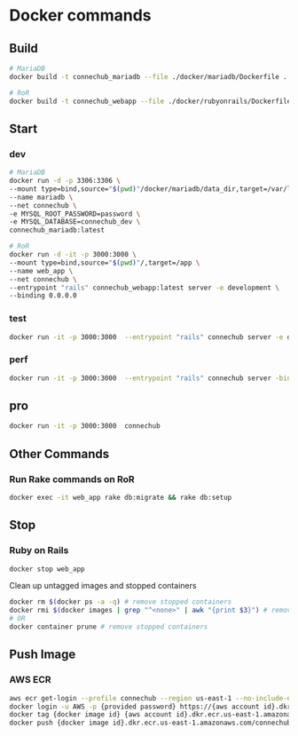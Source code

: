 # Docker commands


## Build

```bash
# MariaDB
docker build -t connechub_mariadb --file ./docker/mariadb/Dockerfile .

# RoR
docker build -t connechub_webapp --file ./docker/rubyonrails/Dockerfile .
```

##  Start

### dev

```bash
# MariaDB
docker run -d -p 3306:3306 \
--mount type=bind,source="$(pwd)"/docker/mariadb/data_dir,target=/var/lib/mysql \
--name mariadb \
--net connechub \
-e MYSQL_ROOT_PASSWORD=password \
-e MYSQL_DATABASE=connechub_dev \
connechub_mariadb:latest

# RoR
docker run -d -it -p 3000:3000 \
--mount type=bind,source="$(pwd)"/,target=/app \
--name web_app \
--net connechub \
--entrypoint "rails" connechub_webapp:latest server -e development \
--binding 0.0.0.0
```

### test

```bash
docker run -it -p 3000:3000  --entrypoint "rails" connechub server -e development --binding 0.0.0.0
```

### perf

```bash
docker run -it -p 3000:3000  --entrypoint "rails" connechub server -binding 0.0.0.0
```

## pro

```bash
docker run -it -p 3000:3000  connechub
```

## Other Commands

### Run Rake commands on RoR

```bash
docker exec -it web_app rake db:migrate && rake db:setup
```

## Stop

### Ruby on Rails

```bash
docker stop web_app
```

Clean up untagged images and stopped containers

```bash
docker rm $(docker ps -a -q) # remove stopped containers
docker rmi $(docker images | grep "^<none>" | awk "{print $3}") # remove untagged images
# OR
docker container prune # remove stopped containers
```

## Push Image

### AWS ECR

```bash
aws ecr get-login --profile connechub --region us-east-1 --no-include-email
docker login -u AWS -p {provided password} https://{aws account id}.dkr.ecr.us-east-1.amazonaws.com
docker tag {docker image id} {aws account id}.dkr.ecr.us-east-1.amazonaws.com/connechub
docker push {docker image id}.dkr.ecr.us-east-1.amazonaws.com/connechub
```
